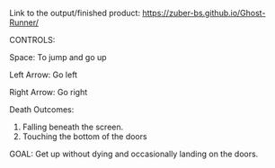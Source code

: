 Link to the output/finished product: https://zuber-bs.github.io/Ghost-Runner/

CONTROLS:

Space: To jump and go up

Left Arrow: Go left

Right Arrow: Go right

Death Outcomes:
1. Falling beneath the screen.
2. Touching the bottom of the doors

GOAL:
Get up without dying and occasionally landing on the doors.
